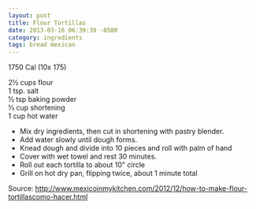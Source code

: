 ```yaml
---
layout: post
title: Flour Tortillas
date: 2013-03-16 06:39:39 -0500
category: ingredients
tags: bread mexican
---
```

1750 Cal (10x 175)
  
2½ cups flour  
1 tsp. salt  
½ tsp baking powder  
⅓ cup shortening  
1 cup hot water  

 * Mix dry ingredients, then cut in shortening with pastry blender.
 * Add water slowly until dough forms.
 * Knead dough and divide into 10 pieces and roll with palm of hand
 * Cover with wet towel and rest 30 minutes.
 * Roll out each tortilla to about 10" circle
 * Grill on hot dry pan, flipping twice, about 1 minute total

Source: <http://www.mexicoinmykitchen.com/2012/12/how-to-make-flour-tortillascomo-hacer.html>
